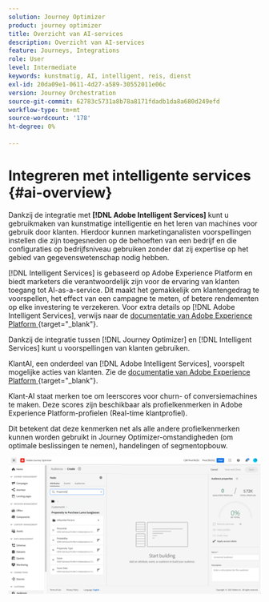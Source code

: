 ```yaml
---
solution: Journey Optimizer
product: journey optimizer
title: Overzicht van AI-services
description: Overzicht van AI-services
feature: Journeys, Integrations
role: User
level: Intermediate
keywords: kunstmatig, AI, intelligent, reis, dienst
exl-id: 20da09e1-0611-4d27-a589-30552011e06c
version: Journey Orchestration
source-git-commit: 62783c5731a8b78a8171fdadb1da8a680d249efd
workflow-type: tm+mt
source-wordcount: '178'
ht-degree: 0%

---
```


# Integreren met intelligente services {#ai-overview}

Dankzij de integratie met **[!DNL Adobe Intelligent Services]** kunt u gebruikmaken van kunstmatige intelligentie en het leren van machines voor gebruik door klanten. Hierdoor kunnen marketinganalisten voorspellingen instellen die zijn toegesneden op de behoeften van een bedrijf en die configuraties op bedrijfsniveau gebruiken zonder dat zij expertise op het gebied van gegevenswetenschap nodig hebben.

[!DNL Intelligent Services] is gebaseerd op Adobe Experience Platform en biedt marketers die verantwoordelijk zijn voor de ervaring van klanten toegang tot AI-as-a-service. Dit maakt het gemakkelijk om klantengedrag te voorspellen, het effect van een campagne te meten, of betere rendementen op elke investering te verzekeren. Voor extra details op [!DNL Adobe Intelligent Services], verwijs naar de [&#x200B; documentatie van Adobe Experience Platform &#x200B;](https://experienceleague.adobe.com/docs/experience-platform/intelligent-services/home.html?lang=nl-NL){target="_blank"}.

Dankzij de integratie tussen [!DNL Journey Optimizer] en [!DNL Intelligent Services] kunt u voorspellingen van klanten gebruiken.

KlantAI, een onderdeel van [!DNL Adobe Intelligent Services], voorspelt mogelijke acties van klanten. Zie de [&#x200B; documentatie van Adobe Experience Platform &#x200B;](https://experienceleague.adobe.com/docs/experience-platform/intelligent-services/customer-ai/overview.html?lang=nl-NL){target="_blank"}.

Klant-AI staat merken toe om leerscores voor churn- of conversiemachines te maken. Deze scores zijn beschikbaar als profielkenmerken in Adobe Experience Platform-profielen (Real-time klantprofiel).

Dit betekent dat deze kenmerken net als alle andere profielkenmerken kunnen worden gebruikt in Journey Optimizer-omstandigheden (om optimale beslissingen te nemen), handelingen of segmentopbouw.

![](assets/customer-ai.png)
